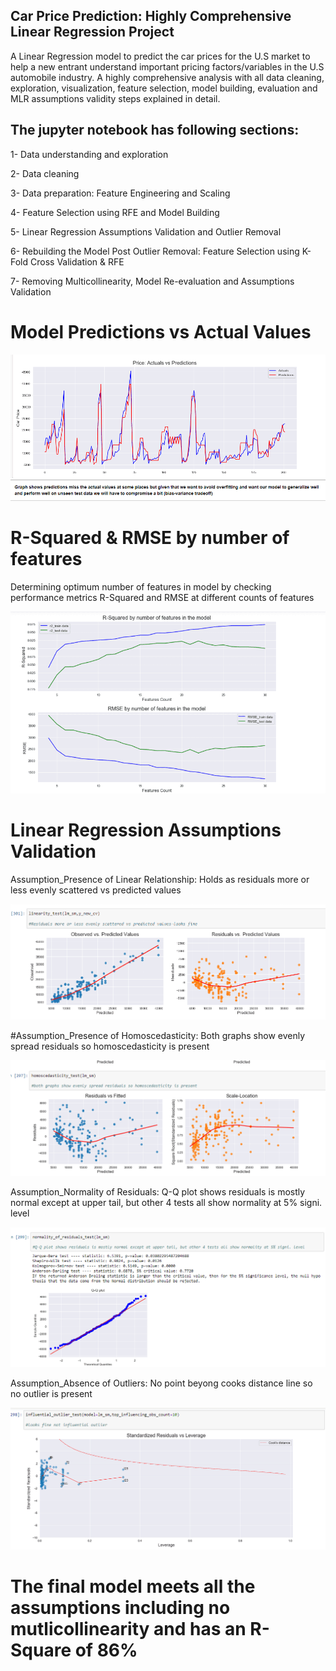 ## Car Price Prediction: Highly Comprehensive Linear Regression Project

A Linear Regression model to predict the car prices for the U.S market to help a new entrant understand important pricing factors/variables in the U.S automobile industry. A highly comprehensive analysis with all data cleaning, exploration, visualization, feature selection, model building, evaluation and MLR assumptions validity steps explained in detail.

## The jupyter notebook has following sections:

1- Data understanding and exploration 

2- Data cleaning

3- Data preparation: Feature Engineering and Scaling

4- Feature Selection using RFE and Model Building  

5- Linear Regression Assumptions Validation and Outlier Removal

6- Rebuilding the Model Post Outlier Removal: Feature Selection using K-Fold Cross Validation & RFE  

7- Removing Multicollinearity, Model Re-evaluation and Assumptions Validation

# Model Predictions vs Actual Values

![](images/Actuals_vs_Predictions.png)


# R-Squared & RMSE by number of features

Determining optimum number of features in model by checking performance metrics R-Squared and RMSE at different counts of features

![](images/R2_RMSE_by_features.png)


# Linear Regression Assumptions Validation


Assumption_Presence of Linear Relationship: Holds as residuals more or less evenly scattered vs predicted values

![](images/linearity_assumption.png)



#Assumption_Presence of Homoscedasticity: Both graphs show evenly spread residuals so homoscedasticity is present

![](images/homoscedacity_assumption.png)



Assumption_Normality of Residuals: Q-Q plot shows residuals is mostly normal except at upper tail, but other 4 tests all show normality at 5% signi. level

![](images/Normality_of_errors_assumption.png)



Assumption_Absence of Outliers: No point beyong cooks distance line so no outlier is present

![](images/Outlier_detection.png)

# The final model meets all the assumptions including no mutlicollinearity and has an R-Square of 86% 
